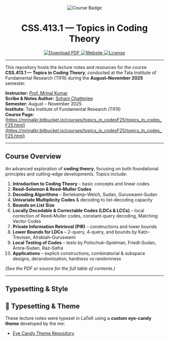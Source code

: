 <!-- Banner -->
<p align="center">
  <img src="https://img.shields.io/badge/TIFR-Topics_in_Coding_Theory-0047AB?style=for-the-badge&logo=latex&logoColor=white" alt="Course Badge">
</p>

<h1 align="center">CSS.413.1 — Topics in Coding Theory</h1>
<!-- # CSS.413.1 — Topics in Coding Theory (TIFR, 2025) -->

<p align="center">
  <a href="topics-in-coding-theory.pdf">
    <img src="https://img.shields.io/badge/PDF-Download-red?style=for-the-badge&logo=adobeacrobatreader&logoColor=white" alt="Download PDF">
  </a>
  <a href="https://sohamch08.github.io">
    <img src="https://img.shields.io/badge/Website-sohamch08.github.io-1E90FF?style=for-the-badge&logo=google-chrome&logoColor=white" alt="Website">
  </a>
  <a href="LICENSE">
    <img src="https://img.shields.io/badge/License-MIT-green?style=for-the-badge&logo=open-source-initiative&logoColor=white" alt="License">
  </a>
</p>

---

This repository hosts the lecture notes and resources for the course **CSS.413.1 — Topics in Coding Theory**, conducted at the Tata Institute of Fundamental Research (TIFR) during the **August–November 2025** semester.

**Instructor:** [Prof. Mrinal Kumar](https://mrinalkr.bitbucket.io/)  
**Scribe & Notes Author:** [Soham Chatterjee](https://sohamch08.github.io/)  
**Semester:** August – November 2025    
**Institute:** Tata Institute of Fundamental Research (TIFR)    
**Course Page:** [https://mrinalkr.bitbucket.io/courses/topics_in_codesF25/topics_in_codes_F25.html](https://mrinalkr.bitbucket.io/courses/topics_in_codesF25/topics_in_codes_F25.html)

---

##  Course Overview

An advanced exploration of **coding theory**, focusing on both foundational principles and cutting-edge developments. Topics include:

1. **Introduction to Coding Theory** – basic concepts and linear codes  
2. **Reed–Solomon & Reed–Muller Codes**  
3. **Decoding Algorithms** – Berlekamp–Welch, Sudan, Guruswami–Sudan  
4. **Univariate Multiplicity Codes** & decoding to list-decoding capacity  
5. **Bounds on List Size**  
6. **Locally Decodable & Correctable Codes (LDCs & LCCs)** – local correction of Reed–Muller codes, constant-query decoding, Matching Vector Codes  
7. **Private Information Retrieval (PIR)** – constructions and lower bounds  
8. **Lower Bounds for LDCs** – 2-query, 4-query, and bounds by Katz–Trevisan, Alrabiah–Guruswami  
9. **Local Testing of Codes** – tests by Polischuk–Spielman, Friedl–Sudan, Arora–Sudan, Raz–Safra  
10. **Applications** – explicit constructions, combinatorial & subspace designs, derandomization, hardness vs randomness  

*(See the PDF or source for the full table of contents.)*

---

##  Typesetting & Style
## 🎨 Typesetting & Theme

These lecture notes were typeset in LaTeX using a **custom eye-candy theme** developed by the me:

- [Eye Candy Theme Repository](https://github.com/sohamch08/Eye-Candy-Lecture-Notes-Theme)
